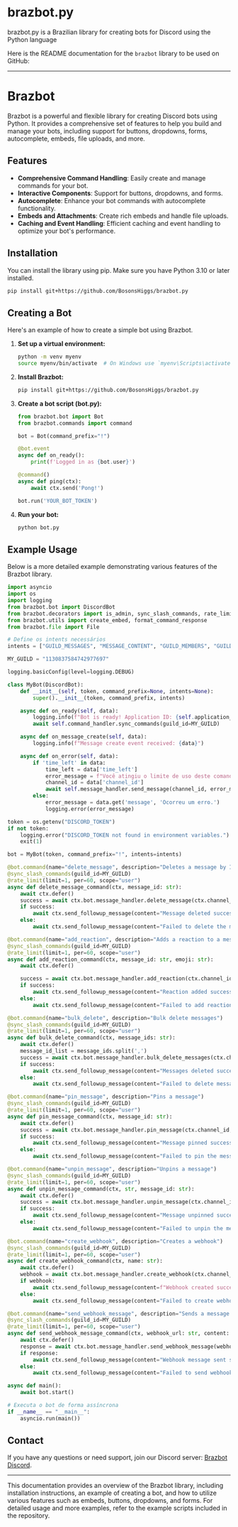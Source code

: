 # brazbot.py
brazbot.py is a Brazilian library for creating bots for Discord using the Python language

Here is the README documentation for the `brazbot` library to be used on GitHub:

---

# Brazbot

Brazbot is a powerful and flexible library for creating Discord bots using Python. It provides a comprehensive set of features to help you build and manage your bots, including support for buttons, dropdowns, forms, autocomplete, embeds, file uploads, and more.

## Features

- **Comprehensive Command Handling**: Easily create and manage commands for your bot.
- **Interactive Components**: Support for buttons, dropdowns, and forms.
- **Autocomplete**: Enhance your bot commands with autocomplete functionality.
- **Embeds and Attachments**: Create rich embeds and handle file uploads.
- **Caching and Event Handling**: Efficient caching and event handling to optimize your bot's performance.

## Installation

You can install the library using pip. Make sure you have Python 3.10 or later installed.

```bash
pip install git+https://github.com/BosonsHiggs/brazbot.py
```

## Creating a Bot

Here's an example of how to create a simple bot using Brazbot.

1. **Set up a virtual environment:**

   ```bash
   python -m venv myenv
   source myenv/bin/activate  # On Windows use `myenv\Scripts\activate`
   ```

2. **Install Brazbot:**

   ```bash
   pip install git+https://github.com/BosonsHiggs/brazbot.py
   ```

3. **Create a bot script (bot.py):**

   ```python
   from brazbot.bot import Bot
   from brazbot.commands import command

   bot = Bot(command_prefix="!")

   @bot.event
   async def on_ready():
       print(f'Logged in as {bot.user}')

   @command()
   async def ping(ctx):
       await ctx.send('Pong!')

   bot.run('YOUR_BOT_TOKEN')
   ```

4. **Run your bot:**

   ```bash
   python bot.py
   ```

## Example Usage

Below is a more detailed example demonstrating various features of the Brazbot library.

```python
import asyncio
import os
import logging
from brazbot.bot import DiscordBot
from brazbot.decorators import is_admin, sync_slash_commands, rate_limit
from brazbot.utils import create_embed, format_command_response
from brazbot.file import File

# Define os intents necessários
intents = ["GUILD_MESSAGES", "MESSAGE_CONTENT", "GUILD_MEMBERS", "GUILD_MESSAGE_REACTIONS"]

MY_GUILD = "1130837584742977697"

logging.basicConfig(level=logging.DEBUG)

class MyBot(DiscordBot):
    def __init__(self, token, command_prefix=None, intents=None):
        super().__init__(token, command_prefix, intents)

    async def on_ready(self, data):
        logging.info(f"Bot is ready! Application ID: {self.application_id}")
        await self.command_handler.sync_commands(guild_id=MY_GUILD)

    async def on_message_create(self, data):
        logging.info(f"Message create event received: {data}")

    async def on_error(self, data):
        if 'time_left' in data:
            time_left = data['time_left']
            error_message = f"Você atingiu o limite de uso deste comando. Tente novamente em {time_left:.2f} segundos."
            channel_id = data['channel_id']
            await self.message_handler.send_message(channel_id, error_message)
        else:
            error_message = data.get('message', 'Ocorreu um erro.')
            logging.error(error_message)

token = os.getenv("DISCORD_TOKEN")
if not token:
    logging.error("DISCORD_TOKEN not found in environment variables.")
    exit(1)

bot = MyBot(token, command_prefix="!", intents=intents)

@bot.command(name="delete_message", description="Deletes a message by ID")
@sync_slash_commands(guild_id=MY_GUILD)
@rate_limit(limit=1, per=60, scope="user")
async def delete_message_command(ctx, message_id: str):
    await ctx.defer()
    success = await ctx.bot.message_handler.delete_message(ctx.channel_id, message_id)
    if success:
        await ctx.send_followup_message(content="Message deleted successfully.")
    else:
        await ctx.send_followup_message(content="Failed to delete the message.")

@bot.command(name="add_reaction", description="Adds a reaction to a message")
@sync_slash_commands(guild_id=MY_GUILD)
@rate_limit(limit=1, per=60, scope="user")
async def add_reaction_command(ctx, message_id: str, emoji: str):
    await ctx.defer()

    success = await ctx.bot.message_handler.add_reaction(ctx.channel_id, message_id, emoji)
    if success:
        await ctx.send_followup_message(content="Reaction added successfully.")
    else:
        await ctx.send_followup_message(content="Failed to add reaction.")

@bot.command(name="bulk_delete", description="Bulk delete messages")
@sync_slash_commands(guild_id=MY_GUILD)
@rate_limit(limit=1, per=60, scope="user")
async def bulk_delete_command(ctx, message_ids: str):
    await ctx.defer()
    message_id_list = message_ids.split(',')
    success = await ctx.bot.message_handler.bulk_delete_messages(ctx.channel_id, message_id_list)
    if success:
        await ctx.send_followup_message(content="Messages deleted successfully.")
    else:
        await ctx.send_followup_message(content="Failed to delete messages.")

@bot.command(name="pin_message", description="Pins a message")
@sync_slash_commands(guild_id=MY_GUILD)
@rate_limit(limit=1, per=60, scope="user")
async def pin_message_command(ctx, message_id: str):
    await ctx.defer()
    success = await ctx.bot.message_handler.pin_message(ctx.channel_id, message_id)
    if success:
        await ctx.send_followup_message(content="Message pinned successfully.")
    else:
        await ctx.send_followup_message(content="Failed to pin the message.")

@bot.command(name="unpin_message", description="Unpins a message")
@sync_slash_commands(guild_id=MY_GUILD)
@rate_limit(limit=1, per=60, scope="user")
async def unpin_message_command(ctx, str, message_id: str):
    await ctx.defer()
    success = await ctx.bot.message_handler.unpin_message(ctx.channel_id, message_id)
    if success:
        await ctx.send_followup_message(content="Message unpinned successfully.")
    else:
        await ctx.send_followup_message(content="Failed to unpin the message.")

@bot.command(name="create_webhook", description="Creates a webhook")
@sync_slash_commands(guild_id=MY_GUILD)
@rate_limit(limit=1, per=60, scope="user")
async def create_webhook_command(ctx, name: str):
    await ctx.defer()
    webhook = await ctx.bot.message_handler.create_webhook(ctx.channel_id, name)
    if webhook:
        await ctx.send_followup_message(content=f"Webhook created successfully. URL: {webhook['url']}")
    else:
        await ctx.send_followup_message(content="Failed to create webhook.")

@bot.command(name="send_webhook_message", description="Sends a message using a webhook")
@sync_slash_commands(guild_id=MY_GUILD)
@rate_limit(limit=1, per=60, scope="user")
async def send_webhook_message_command(ctx, webhook_url: str, content: str):
    await ctx.defer()
    response = await ctx.bot.message_handler.send_webhook_message(webhook_url, content=content)
    if response:
        await ctx.send_followup_message(content="Webhook message sent successfully.")
    else:
        await ctx.send_followup_message(content="Failed to send webhook message.")

async def main():
    await bot.start()

# Executa o bot de forma assíncrona
if __name__ == "__main__":
    asyncio.run(main())
```

## Contact

If you have any questions or need support, join our Discord server: [Brazbot Discord](https://discord.gg/m33KxxKaEB).

---

This documentation provides an overview of the Brazbot library, including installation instructions, an example of creating a bot, and how to utilize various features such as embeds, buttons, dropdowns, and forms. For detailed usage and more examples, refer to the example scripts included in the repository.